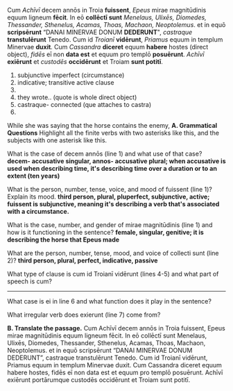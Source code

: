 Cum *Achīvī* decem annōs in Troia **fuissent**, *Epeus* mirae magnitūdinis equum ligneum **fēcit**. In eō **collēctī sunt** *Menelaus, Ulixēs, Diomedes, Thessander, Sthenelus, Acamas, Thoas, Machaon, Neoptolemus*. et in equō **scripsērunt** “DANAI MINERVAE DONUM **DEDERUNT**", *castraque* **transtulērunt** Tenedo. Cum id *Troianī* **vidērunt**, *Priamus* equum in templum Minervae **duxit**. Cum *Cassandra* **diceret** equum **habere** hostes (direct object), *fidēs* eī non **data est** et equum pro templō **posuērunt**. *Achīvī* **exiērunt** et *custodēs* **occidērunt** et Troiam **sunt potitī**.

1. subjunctive imperfect (circumstance)
2. indicative; transitive active clause   
3. 
4. they wrote..  (quote is whole direct object)
5. castraque- connected (que attaches to castra)
6. 
While she was saying that the horse contains the enemy, 
**A. Grammatical Questions**
Highlight all the finite verbs with two asterisks like this, and the subjects with one asterisk like this.
                        
What is the case of decem annōs (line 1) and what use of that case?
**decem- accusative singular, annos- accusative plural; when accusative is used when describing time, it's describing time over a duration or to an extent (ten years)**

What is the person, number, tense, voice, and mood of fuissent (line 1)? Explain its mood.
**third person, plural, pluperfect, subjunctive, active; fuissent is subjunctive, meaning it's describing a verb that's associated with a circumstance.**  

What is the case, number, and gender of mirae magnitūdinis (line 1) and how is it functioning in the sentence?
**female, singular, genitive; it is describing the horse that Epeus made**

What are the person, number, tense, mood, and voice of collecti sunt (line 2)?
**third person, plural, perfect, indicative, passive**

What type of clause is cum id Troianī vidērunt (lines 4-5) and what part of speech is cum?
****

What case is ei in line 6 and what function does it play in the sentence?

What irregular verb does exierunt (line 7) come from?

**B. Translate the passage.**
Cum Achīvī decem annōs in Troia fuissent, Epeus mirae magnitūdinis equum ligneum fēcit. In eō collēctī sunt Menelaus, Ulixēs, Diomedes, Thessander, Sthenelus, Acamas, Thoas, Machaon, Neoptolemus. et in equō scripsērunt “DANAI MINERVAE DONUM DEDERUNT”, castraque transtulērunt Tenedo. Cum id Troianī vidērunt, Priamus equum in templum Minervae duxit. Cum Cassandra diceret equum habere hostes, fidēs eī non data est et equum pro templō posuērunt. Achīvī exiērunt portārumque custodēs occidērunt et Troiam sunt potitī.

